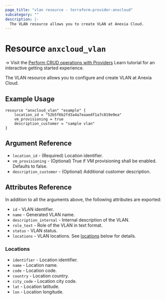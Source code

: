 ```yaml
---
page_title: "vlan resource - terraform-provider-anxcloud"
subcategory: ""
description: |-
  The VLAN resource allows you to create VLAN at Anexia Cloud.
---
```


# Resource `anxcloud_vlan`

-> Visit the [Perform CRUD operations with Providers](https://learn.hashicorp.com/tutorials/terraform/provider-use?in=terraform/providers&utm_source=WEBSITE&utm_medium=WEB_IO&utm_offer=ARTICLE_PAGE&utm_content=DOCS) Learn tutorial for an interactive getting started experience.

The VLAN resource allows you to configure and create VLAN at Anexia Cloud.

## Example Usage

```hcl
resource "anxcloud_vlan" "example" {
    location_id = "52b5f6b2fd3a4a7eaaedf1a7c019e9ea"
    vm_provisioning = true
    description_customer = "sample vlan"
}
```

## Argument Reference

- `location_id` - (Required) Location identifier.
- `vm_provisioning` - (Optional) True if VM provisioning shall be enabled. Defaults to false.
- `description_customer` - (Optional) Additional customer description.

## Attributes Reference

In addition to all the arguments above, the following attributes are exported:

- `id` - VLAN identifier.
- `name` - Generated VLAN name.
- `description_internal` - Internal description of the VLAN.
- `role_text` - Role of the VLAN in text format.
- `status` - VLAN status.
- `locations` - VLAN locations. See [locations](#locations) below for details.

### Locations

- `identifier` - Location identifier.
- `name` - Location name.
- `code` - Location code.
- `country` - Location country.
- `city_code` - Location city code.
- `lat` - Location latitude.
- `lon` - Location longitude.
